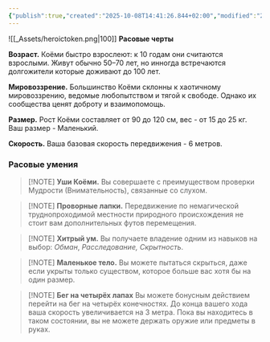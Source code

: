 ```yaml
---
{"publish":true,"created":"2025-10-08T14:41:26.844+02:00","modified":"2025-10-12T01:45:56.997+02:00","tags":["расы"],"cssclasses":""}
---
```



![[_Assets/heroictoken.png|100]]
**Расовые черты**

**Возраст.** Коёми быстро взрослеют: к 10 годам они считаются взрослыми. Живут обычно 50–70 лет, но инногда встречаются долгожители которые доживают до 100 лет.

**Мировоззрение.** Большинство Коёми склонны к хаотичному мировоззрению, ведомые любопытством и тягой к свободе. Однако их сообщества ценят доброту и взаимопомощь.

**Размер.** Рост Коёми составляет от 90 до 120 см, вес - от 15 до 25 кг. Ваш размер - Маленький.

**Скорость.** Ваша базовая скорость передвижения - 6 метров.

### Расовые умения


> [!NOTE] **Уши Коёми.**
> Вы совершаете с преимуществом проверки Мудрости (Внимательность), связанные со слухом.

> [!NOTE] **Проворные лапки.**
>  Передвижение по немагической труднопроходимой местности природного происхождения не стоит вам дополнительных футов перемещения.


> [!NOTE] **Хитрый ум.**
> Вы получаете владение одним из навыков на выбор: _Обман_, _Расследование,_ _Скрытность_.



> [!NOTE] **Маленькое тело.**
> Вы можете пытаться скрыться, даже если укрыты только существом, которое больше вас хотя бы на один размер.



> [!NOTE] **Бег на четырёх лапах**
> Вы можете бонусным действием перейти на бег на четырёх конечностях. До конца вашего хода ваша скорость увеличивается на 3 метра. Пока вы находитесь в таком состоянии, вы не можете держать оружие или предметы в руках.

 
 
 